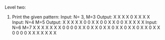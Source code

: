  Level two:
 1) Print the given pattern:
 Input:
 N= 3, M=3
 Output:
 X X X
 X 0 X
 X X X
 Input:
 N=4 M=5
 Output:
 X X X X
 X 0 0 X
 X 0 0 X
 X 0 0 X
 X X X X
 Input:
 N=6 M=7
 X X X X X X
 X 0 0 0 0 X
 X 0 X X 0 X
 X 0 X X 0 X
 X 0 X X 0 X
 X 0 0 0 0 X
 X X X X X X
